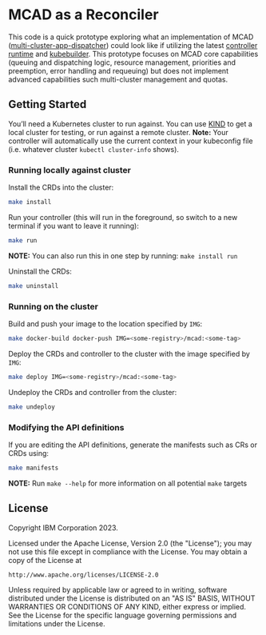 # MCAD as a Reconciler

This code is a quick prototype exploring what an implementation of MCAD
([multi-cluster-app-dispatcher](https://github.com/project-codeflare/multi-cluster-app-dispatcher))
could look like if utilizing the latest [controller
runtime](https://github.com/kubernetes-sigs/controller-runtime) and
[kubebuilder](https://github.com/kubernetes-sigs/kubebuilder). This prototype
focuses on MCAD core capabilities (queuing and dispatching logic, resource
management, priorities and preemption, error handling and requeuing) but does
not implement advanced capabilities such multi-cluster management and quotas.

## Getting Started

You’ll need a Kubernetes cluster to run against. You can use [KIND](https://sigs.k8s.io/kind) to get a local cluster for testing, or run against a remote cluster.
**Note:** Your controller will automatically use the current context in your kubeconfig file (i.e. whatever cluster `kubectl cluster-info` shows).

### Running locally against cluster

Install the CRDs into the cluster:

```sh
make install
```

 Run your controller (this will run in the foreground, so switch to a new terminal if you want to leave it running):
```sh
make run
```

**NOTE:** You can also run this in one step by running: `make install run`

Uninstall the CRDs:
```sh
make uninstall
```

### Running on the cluster

Build and push your image to the location specified by `IMG`:
```sh
make docker-build docker-push IMG=<some-registry>/mcad:<some-tag>
```

Deploy the CRDs and controller to the cluster with the image specified by `IMG`:
```sh
make deploy IMG=<some-registry>/mcad:<some-tag>
```

Undeploy the CRDs and controller from the cluster:
```sh
make undeploy
```

### Modifying the API definitions

If you are editing the API definitions, generate the manifests such as CRs or CRDs using:

```sh
make manifests
```

**NOTE:** Run `make --help` for more information on all potential `make` targets

## License

Copyright IBM Corporation 2023.

Licensed under the Apache License, Version 2.0 (the "License");
you may not use this file except in compliance with the License.
You may obtain a copy of the License at

    http://www.apache.org/licenses/LICENSE-2.0

Unless required by applicable law or agreed to in writing, software
distributed under the License is distributed on an "AS IS" BASIS,
WITHOUT WARRANTIES OR CONDITIONS OF ANY KIND, either express or implied.
See the License for the specific language governing permissions and
limitations under the License.

